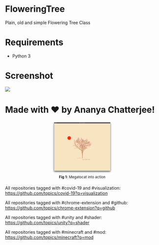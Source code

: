 # FloweringTree
Plain, old and simple Flowering Tree Class

# Requirements
- Python 3

# Screenshot
![](./img/FloweringTree.png)

# Made with ❤ by Ananya Chatterjee!

<div align="center">
<img src="https://github.com/Ananya-0306/FloweringTree/blob/main/FloweringTree.png" width="200"><br>
<sup><strong>Fig 1:</strong> Megatocat into action</sup>
</div>



All repositories tagged with #covid-19 and #visualization:
https://github.com/topics/covid-19?q=visualization

All repositories tagged with #chrome-extension and #github:
https://github.com/topics/chrome-extension?q=github

All repositories tagged with #unity and #shader:
https://github.com/topics/unity?q=shader

All repositories tagged with #minecraft and #mod:
https://github.com/topics/minecraft?q=mod
